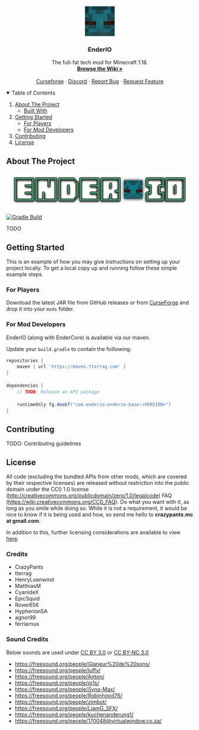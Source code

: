 <!-- Template credit: https://github.com/othneildrew/Best-README-Template -->

<!-- PROJECT LOGO -->
<br />
<p align="center">
  <a href="https://github.com/Rover656/EnderIO-Rewrite">
    <img src="doc/img/enderface.png" alt="Logo" width="80" height="80">
  </a>

  <h3 align="center">EnderIO</h3>

  <p align="center">
    The full-fat tech mod for Minecraft 1.18.
    <br />
    <a href="https://github.com/Rover656/EnderIO-Rewrite/wiki"><strong>Browse the Wiki »</strong></a>
    <br />
    <br />
    <a href="https://www.curseforge.com/minecraft/mc-mods/ender-io">Curseforge</a>
    ·
    <a href="https://discord.gg/sgYk3Jr">Discord</a>
    ·
    <a href="https://github.com/Rover656/EnderIO-Rewrite/issues/new?assignees=&labels=bug&template=bug_report.md&title=%5BBUG%5D+Short+problem+description">Report Bug</a>
    ·
    <a href="https://github.com/Rover656/EnderIO-Rewrite/issues/new?assignees=&labels=&template=feature_request.md&title=">Request Feature</a>
  </p>
</p>


<!-- TABLE OF CONTENTS -->
<details open="open">
  <summary>Table of Contents</summary>
  <ol>
    <li>
      <a href="#about-the-project">About The Project</a>
      <ul>
        <li><a href="#built-with">Built With</a></li>
      </ul>
    </li>
    <li>
      <a href="#getting-started">Getting Started</a>
      <ul>
        <li><a href="#for-players">For Players</a></li>
        <li><a href="#for-mod-developers">For Mod Developers</a></li>
      </ul>
    </li>
    <li><a href="#contributing">Contributing</a></li>
    <li><a href="#license">License</a></li>
  </ol>
</details>


<!-- ABOUT THE PROJECT -->
## About The Project

[![EnderIO Logo](doc/img/logo.png)](https://www.curseforge.com/minecraft/mc-mods/ender-io)

[![Gradle Build](https://github.com/Rover656/EnderIO-Rewrite/actions/workflows/gradle.yml/badge.svg)](https://github.com/Rover656/EnderIO-Rewrite/actions/workflows/gradle.yml)

TODO


<!-- GETTING STARTED -->
## Getting Started

This is an example of how you may give instructions on setting up your project locally.
To get a local copy up and running follow these simple example steps.

### For Players

Download the latest JAR file from GitHub releases or from [CurseForge](https://www.curseforge.com/minecraft/mc-mods/ender-io) and drop it into your `mods` folder.

### For Mod Developers

EnderIO (along with EnderCore) is available via our maven.

Update your `build.gradle` to contain the foillowing:

```groovy
repositories {
    maven { url 'https://maven.tterrag.com' }
}

dependencies {
    // TODO: Release an API package
    
    runtimeOnly fg.deobf("com.enderio:enderio-base:<VERSION>")
}
```


<!-- CONTRIBUTING -->
## Contributing

TODO: Contributing guidelines


<!-- LICENSE -->
## License

All code (excluding the bundled APIs from other mods, which are covered by their respective licenses) are released without restriction into the public domain under the CC0 1.0 license (http://creativecommons.org/publicdomain/zero/1.0/legalcode) FAQ (https://wiki.creativecommons.org/CC0_FAQ).
Do what you want with it, as long as you smile while doing so. While it is not a requirement, it would be nice to know if it is being used and how, so send me hello to **crazypants.mc at gmail.com**.

In addition to this, further licensing considerations are available to view [here](doc/license).

### Credits
- CrazyPants
- tterrag
- HenryLoenwind
- MatthiasM
- CyanideX
- EpicSquid
- Rover656
- HypherionSA
- agnor99
- ferriarnus

### Sound Credits

Below sounds are used under [CC BY 3.0](https://creativecommons.org/licenses/by/3.0/) or [CC BY-NC 3.0](https://creativecommons.org/licenses/by-nc/3.0/)

- https://freesound.org/people/Glaneur%20de%20sons/
- https://freesound.org/people/luffy/
- https://freesound.org/people/Anton/
- https://freesound.org/people/pj1s/
- https://freesound.org/people/Syna-Max/
- https://freesound.org/people/Robinhood76/
- https://freesound.org/people/zimbot/
- https://freesound.org/people/LiamG_SFX/
- https://freesound.org/people/kuchenanderung1/
- https://freesound.org/people/170048@virtualwindow.co.za/



<!-- MARKDOWN LINKS & IMAGES -->
<!-- https://www.markdownguide.org/basic-syntax/#reference-style-links -->
